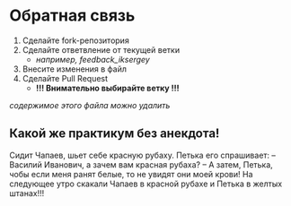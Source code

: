 # Обратная связь 
1. Сделайте fork-репозитория
2. Сделайте ответвление от текущей ветки
   - *например, feedback_iksergey*
3. Внесите изменения в файл
4. Сделайте Pull Request
   - **!!! Внимательно выбирайте ветку !!!** 

*содержимое этого файла можно удалить*

## Какой же практикум без анекдота!

Сидит Чапаев, шьет себе красную рубаху. Петька его спрашивает:
– Василий Иванович, а зачем вам красная рубаха?
– А затем, Петька, чобы если меня ранят белые, то не увидят они моей крови!
На следующее утро скакали Чапаев в красной рубахе и Петька в желтых штанах!!!